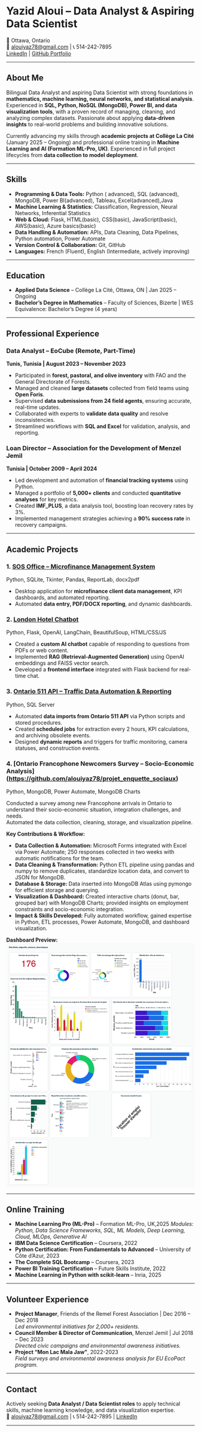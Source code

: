# Yazid Aloui – Data Analyst & Aspiring Data Scientist

📍 Ottawa, Ontario  
📧 alouiyaz78@gmail.com | 📞 514-242-7895  
[LinkedIn](https://www.linkedin.com/in/yazidaloui/) | [GitHub Portfolio](https://github.com/alouiyaz78)

---

## About Me
Bilingual Data Analyst and aspiring Data Scientist with strong foundations in **mathematics, machine learning, neural networks, and statistical analysis**. Experienced in **SQL, Python, NoSQL (MongoDB), Power BI, and data visualization tools**, with a proven record of managing, cleaning, and analyzing complex datasets. Passionate about applying **data-driven insights** to real-world problems and building innovative solutions.

Currently advancing my skills through **academic projects at Collège La Cité** (January 2025 – Ongoing) and professional online training in **Machine Learning and AI (Formation ML-Pro, UK)**. Experienced in full project lifecycles from **data collection to model deployment**.

---

## Skills
- **Programming & Data Tools:** Python ( advanced), SQL (advanced), MongoDB, Power BI(advanced), Tableau, Excel(advanced),Java  
- **Machine Learning & Statistics:** Classification, Regression, Neural Networks, Inferential Statistics  
- **Web & Cloud:** Flask, HTML(basic), CSS(basic), JavaScript(basic), AWS(basic), Azure basics(basic)  
- **Data Handling & Automation:** APIs, Data Cleaning, Data Pipelines, Python automation, Power Automate  
- **Version Control & Collaboration:** Git, GitHub  
- **Languages:** French (Fluent), English (Intermediate, actively improving)  

---

## Education
- **Applied Data Science** – Collège La Cité, Ottawa, ON | Jan 2025 – Ongoing  
- **Bachelor’s Degree in Mathematics** – Faculty of Sciences, Bizerte | WES Equivalence: Bachelor’s Degree (4 years)  

---

## Professional Experience

### Data Analyst – EoCube (Remote, Part-Time)  
**Tunis, Tunisia | August 2023 – November 2023**  
- Participated in **forest, pastoral, and olive inventory** with FAO and the General Directorate of Forests.  
- Managed and cleaned **large datasets** collected from field teams using **Open Foris**.  
- Supervised **data submissions from 24 field agents**, ensuring accurate, real-time updates.  
- Collaborated with experts to **validate data quality** and resolve inconsistencies.  
- Streamlined workflows with **SQL and Excel** for validation, analysis, and reporting.  

### Loan Director – Association for the Development of Menzel Jemil  
**Tunisia | October 2009 – April 2024**  
- Led development and automation of **financial tracking systems** using Python.  
- Managed a portfolio of **5,000+ clients** and conducted **quantitative analyses** for key metrics.  
- Created **IMF_PLUS**, a data analysis tool, boosting loan recovery rates by 3%.  
- Implemented management strategies achieving a **90% success rate** in recovery campaigns.  

---

## Academic Projects 

### 1. [SOS Office – Microfinance Management System](https://github.com/alouiyaz78/SOS)  
Python, SQLite, Tkinter, Pandas, ReportLab, docx2pdf  
- Desktop application for **microfinance client data management**, KPI dashboards, and automated reporting.  
- Automated **data entry, PDF/DOCX reporting**, and dynamic dashboards.  

### 2. [London Hotel Chatbot](https://github.com/alouiyaz78/Chatbot)  
Python, Flask, OpenAI, LangChain, BeautifulSoup, HTML/CSS/JS  
- Created a **custom AI chatbot** capable of responding to questions from PDFs or web content.  
- Implemented **RAG (Retrieval-Augmented Generation)** using OpenAI embeddings and FAISS vector search.  
- Developed a **frontend interface** integrated with Flask backend for real-time chat.  

### 3. [Ontario 511 API – Traffic Data Automation & Reporting](https://github.com/alouiyaz78/Project_Ontario_511)  
Python, SQL Server  
- Automated **data imports from Ontario 511 API** via Python scripts and stored procedures.  
- Created **scheduled jobs** for extraction every 2 hours, KPI calculations, and archiving obsolete events.  
- Designed **dynamic reports** and triggers for traffic monitoring, camera statuses, and construction events.
### 4. [Ontario Francophone Newcomers Survey – Socio-Economic Analysis] (https://github.com/alouiyaz78/projet_enquette_sociaux)
Python, MongoDB, Power Automate, MongoDB Charts

Conducted a survey among new Francophone arrivals in Ontario to understand their socio-economic situation, integration challenges, and needs.  
Automated the data collection, cleaning, storage, and visualization pipeline.

**Key Contributions & Workflow:**
- **Data Collection & Automation:** Microsoft Forms integrated with Excel via Power Automate; 250 responses collected in two weeks with automatic notifications for the team.
- **Data Cleaning & Transformation:** Python ETL pipeline using pandas and numpy to remove duplicates, standardize location data, and convert to JSON for MongoDB.
- **Database & Storage:** Data inserted into MongoDB Atlas using pymongo for efficient storage and querying.
- **Visualization & Dashboard:** Created interactive charts (donut, bar, grouped bar) with MongoDB Charts; provided insights on employment constraints and socio-economic integration.
- **Impact & Skills Developed:** Fully automated workflow, gained expertise in Python, ETL processes, Power Automate, MongoDB, and dashboard visualization.

**Dashboard Preview:**  
![Dashboard Preview](img/dashboard_preview.png) 

  

---

## Online Training
- **Machine Learning Pro (ML-Pro)** – Formation ML-Pro, UK,2025
  *Modules: Python, Data Science Frameworks, SQL, ML Models, Deep Learning, Cloud, MLOps, Generative AI*  
- **IBM Data Science Certification** – Coursera, 2022  
- **Python Certification: From Fundamentals to Advanced** – University of Côte d’Azur, 2023  
- **The Complete SQL Bootcamp** – Coursera, 2023  
- **Power BI Training Certification** – Future Skills Institute, 2022  
- **Machine Learning in Python with scikit-learn** – Inria, 2025  

---

## Volunteer Experience
- **Project Manager**, Friends of the Remel Forest Association | Dec 2016 – Dec 2018  
  *Led environmental initiatives for 2,000+ residents.*  
- **Council Member & Director of Communication**, Menzel Jemil | Jul 2018 – Dec 2023  
  *Directed civic campaigns and environmental awareness initiatives.*  
- **Project “Mon Lac Mala Jaw”**, 2022-2023  
  *Field surveys and environmental awareness analysis for EU EcoPact program.*  

---

## Contact
Actively seeking **Data Analyst / Data Scientist roles** to apply technical skills, machine learning knowledge, and data visualization expertise.  
📧 alouiyaz78@gmail.com | 📞 514-242-7895 | [LinkedIn](https://www.linkedin.com/in/yazidaloui/)  

---

